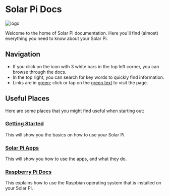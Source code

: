 # Solar Pi Docs

![logo](/img/Solar-Pi-logo.png)

Welcome to the home of Solar Pi documentation. Here you'll find (almost) everything you need to know about your Solar Pi.

## Navigation

* If you click on the icon with 3 white bars in the top left corner, you can browse through the docs.
* In the top right, you can search for key words to quickly find information.
* Links are in [green](); click or tap on the [green text]() to visit the page.

## Useful Places

Here are some places that you might find useful when starting out:
### [Getting Started](getting-started.md)
This will show you the basics on how to use your Solar Pi.

### [Solar Pi Apps](solar-pi-apps.md)
This will show you how to use the apps, and what they do.

### [Raspberry Pi Docs](http://localhost:83)
This explains how to use the Raspbian operating system that is installed on your Solar Pi.